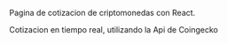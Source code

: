 Pagina de cotizacion de criptomonedas con React.

Cotizacion en tiempo real, utilizando la Api de Coingecko
